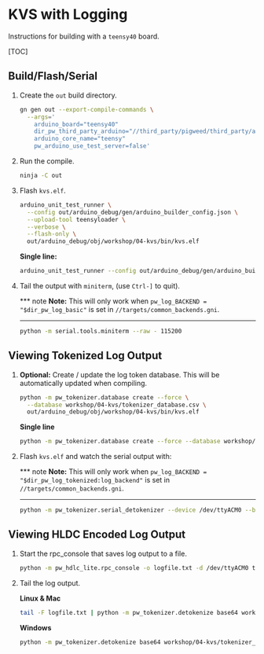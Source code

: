 # KVS with Logging

Instructions for building with a `teensy40` board.

[TOC]

## Build/Flash/Serial

1. Create the `out` build directory.

   ```sh
   gn gen out --export-compile-commands \
     --args='
       arduino_board="teensy40"
       dir_pw_third_party_arduino="//third_party/pigweed/third_party/arduino"
       arduino_core_name="teensy"
       pw_arduino_use_test_server=false'
   ```

1. Run the compile.

   ```sh
   ninja -C out
   ```

1. Flash `kvs.elf`.

   ```sh
   arduino_unit_test_runner \
     --config out/arduino_debug/gen/arduino_builder_config.json \
     --upload-tool teensyloader \
     --verbose \
     --flash-only \
     out/arduino_debug/obj/workshop/04-kvs/bin/kvs.elf
   ```

   **Single line:**

   ```sh
   arduino_unit_test_runner --config out/arduino_debug/gen/arduino_builder_config.json --upload-tool teensyloader --verbose --flash-only out/arduino_debug/obj/workshop/04-kvs/bin/kvs.elf
   ```

1. Tail the output with `miniterm`, (use `Ctrl-]` to quit).

   *** note
   **Note:** This will only work when `pw_log_BACKEND = "$dir_pw_log_basic"`
   is set in `//targets/common_backends.gni`.
   ***

   ```sh
   python -m serial.tools.miniterm --raw - 115200
   ```


## Viewing Tokenized Log Output

1. **Optional:** Create / update the log token database. This will be automatically updated when compiling.

   ```sh
   python -m pw_tokenizer.database create --force \
     --database workshop/04-kvs/tokenizer_database.csv \
     out/arduino_debug/obj/workshop/04-kvs/bin/kvs.elf
   ```

   **Single line**

   ```sh
   python -m pw_tokenizer.database create --force --database workshop/04-kvs/tokenizer_database.csv out/arduino_debug/obj/workshop/04-kvs/bin/kvs.elf
   ```


1. Flash `kvs.elf` and watch the serial output with:

   *** note
   **Note:** This will only work when `pw_log_BACKEND = "$dir_pw_log_tokenized:log_backend"`
   is set in `//targets/common_backends.gni`.
   ***


   ```sh
   python -m pw_tokenizer.serial_detokenizer --device /dev/ttyACM0 --baudrate 115200 workshop/04-kvs/tokenizer_database.csv
   ```

## Viewing HLDC Encoded Log Output

1. Start the rpc_console that saves log output to a file.

   ```sh
   python -m pw_hdlc_lite.rpc_console -o logfile.txt -d /dev/ttyACM0 third_party/pigweed/pw_rpc/pw_rpc_protos/echo.proto
   ```

1. Tail the log output.

   **Linux & Mac**

   ```sh
   tail -F logfile.txt | python -m pw_tokenizer.detokenize base64 workshop/04-kvs/tokenizer_database.csv
   ```

   **Windows**

   ```sh
   python -m pw_tokenizer.detokenize base64 workshop/04-kvs/tokenizer_database.csv -i logfile.txt
   ```
